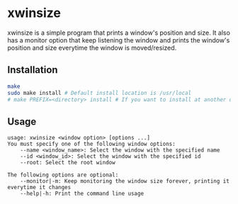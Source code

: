 # xwinsize

xwinsize is a simple program that prints a window's position and size. It also has a monitor option that keep listening the window and prints the window's position and size everytime the window is moved/resized.

## Installation

```sh
make
sudo make install # Default install location is /usr/local
# make PREFIX=<directory> install # If you want to install at another directory
```

## Usage
```
usage: xwinsize <window option> [options ...]
You must specify one of the following window options:
    --name <window_name>: Select the window with the specified name
    --id <window_id>: Select the window with the specified id
    --root: Select the root window

The following options are optional:
    --monitor|-m: Keep monitoring the window size forever, printing it everytime it changes
    --help|-h: Print the command line usage
```
